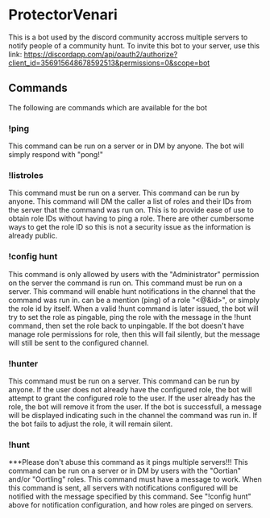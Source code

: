 # ProtectorVenari
This is a bot used by the discord community accross multiple servers to notify people of a community hunt. To invite this bot to your server, use this link: https://discordapp.com/api/oauth2/authorize?client_id=356915648678592513&permissions=0&scope=bot

## Commands
The following are commands which are available for the bot

### !ping
This command can be run on a server or in DM by anyone. The bot will simply respond with "pong!"

### !listroles
This command must be run on a server. This command can be run by anyone. This command will DM the caller a list of roles and their IDs from the server that the command was run on. This is to provide ease of use to obtain role IDs without having to ping a role. There are other cumbersome ways to get the role ID so this is not a security issue as the information is already public.

### !config hunt <role>
This command is only allowed by users with the "Administrator" permission on the server the command is run on. This command must be run on a server. This command will enable hunt notifications in the channel that the command was run in. <role> can be a mention (ping) of a role "<@&id>", or simply the role id by itself. When a valid !hunt command is later issued, the bot will try to set the role as pingable, ping the role with the message in the !hunt command, then set the role back to unpingable. If the bot doesn't have manage role permissions for role, then this will fail silently, but the message will still be sent to the configured channel.

### !hunter
This command must be run on a server. This command can be run by anyone. If the user does not already have the configured role, the bot will attempt to grant the configured role to the user. If the user already has the role, the bot will remove it from the user. If the bot is successfull, a message will be displayed indicating such in the channel the command was run in. If the bot fails to adjust the role, it will remain silent.

### !hunt <message>
***Please don't abuse this command as it pings multiple servers!!!
This command can be run on a server or in DM by users with the "Oortian" and/or "Oortling" roles. This command must have a message to work. When this command is sent, all servers with notifications configured will be notified with the message specified by this command. See "!config hunt" above for notification configuration, and how roles are pinged on servers.
